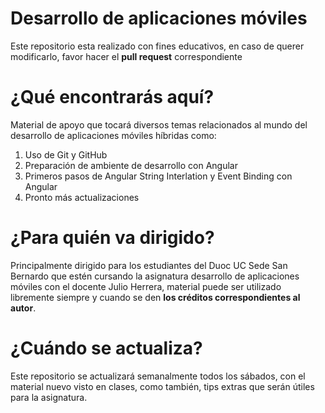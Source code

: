 #  Desarrollo de aplicaciones móviles 

Este repositorio esta realizado con fines educativos, en caso de querer modificarlo, favor hacer el **pull request** correspondiente

# ¿Qué encontrarás aquí?

Material de apoyo que tocará diversos temas relacionados al mundo del desarrollo de aplicaciones móviles híbridas como:

1. Uso de Git y GitHub
2. Preparación de ambiente de desarrollo con Angular
3. Primeros pasos de Angular String Interlation y Event Binding con Angular
4. Pronto más actualizaciones

# ¿Para quién va dirigido?
Principalmente dirigido para los estudiantes del Duoc UC Sede San Bernardo que estén cursando la asignatura desarrollo de aplicaciones móviles con el docente Julio Herrera, material puede ser utilizado libremente siempre y cuando se den **los créditos correspondientes al autor**.

# ¿Cuándo se actualiza?

Este repositorio se actualizará semanalmente todos los sábados, con el material nuevo visto en clases, como también, tips extras que serán útiles para la asignatura.
